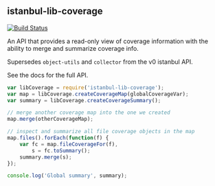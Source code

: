 ## istanbul-lib-coverage

[![Build Status](https://travis-ci.org/istanbuljs/istanbul-lib-coverage.svg?branch=master)](https://travis-ci.org/istanbuljs/istanbul-lib-coverage)

An API that provides a read-only view of coverage information with the ability
to merge and summarize coverage info.

Supersedes `object-utils` and `collector` from the v0 istanbul API.

See the docs for the full API.

```js
var libCoverage = require('istanbul-lib-coverage');
var map = libCoverage.createCoverageMap(globalCoverageVar);
var summary = libCoverage.createCoverageSummary();

// merge another coverage map into the one we created
map.merge(otherCoverageMap);

// inspect and summarize all file coverage objects in the map
map.files().forEach(function(f) {
    var fc = map.fileCoverageFor(f),
        s = fc.toSummary();
    summary.merge(s);
});

console.log('Global summary', summary);
```
